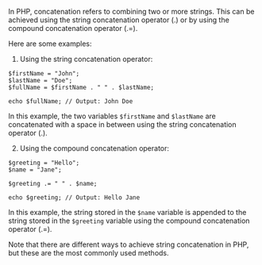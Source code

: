 In PHP, concatenation refers to combining two or more strings. This can be achieved using the string concatenation operator (.) or by using the compound concatenation operator (.=).

Here are some examples:

1. Using the string concatenation operator:
```
$firstName = "John";
$lastName = "Doe";
$fullName = $firstName . " " . $lastName;

echo $fullName; // Output: John Doe
```
In this example, the two variables `$firstName` and `$lastName` are concatenated with a space in between using the string concatenation operator (.).

2. Using the compound concatenation operator:
```
$greeting = "Hello";
$name = "Jane";

$greeting .= " " . $name;

echo $greeting; // Output: Hello Jane
```
In this example, the string stored in the `$name` variable is appended to the string stored in the `$greeting` variable using the compound concatenation operator (.=).

Note that there are different ways to achieve string concatenation in PHP, but these are the most commonly used methods.